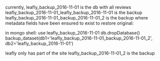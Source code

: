 currently, leafly_backup_2016-11-01 is the db with all reviews
leafly_backup_2016-11-01_leafly_backup_2016-11-01 is the backup
leafly_backup_2016-11-01_backup_2016-11-01_2 is the backup where metadata fields have been ensured to exist
to restore original:

in mongo shell:
use leafly_backup_2016-11-01
db.dropDatabase()
backup_dataset(db1='leafly_backup_2016-11-01_backup_2016-11-01_2', db2='leafly_backup_2016-11-01')


leafly only has part of the site
leafly_backup_2016-11-01_2 is the backup
